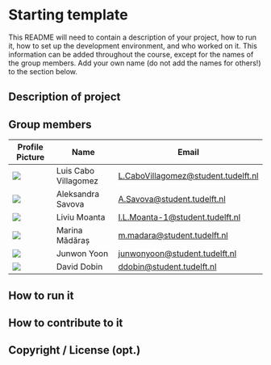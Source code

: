 # Starting template

This README will need to contain a description of your project, how to run it, how to set up the development environment, and who worked on it.
This information can be added throughout the course, except for the names of the group members.
Add your own name (do not add the names for others!) to the section below.

## Description of project

## Group members

| Profile Picture                                                                                         | Name        | Email                           |
|---------------------------------------------------------------------------------------------------------|-------------|---------------------------------|
| ![](https://s.gravatar.com/avatar/5f0677b48e487028ad4cee6eaae56bb1?s=50)                 | Luis Cabo Villagomez | L.CaboVillagomez@student.tudelft.nl |
| ![](https://secure.gravatar.com/avatar/72174c80be62867d6d1d53f862395668?s=50&d=identicon)               | Aleksandra Savova | A.Savova@student.tudelft.nl     |
| ![](https://secure.gravatar.com/avatar/30a36653a184a68ea685e2b38add7270?s=50&d=identicon)               | Liviu Moanta | I.L.Moanta-1@student.tudelft.nl |
| ![](https://en.gravatar.com/userimage/232097172/77a0298a72fbd15858329a2cb48763c9.png)              | Marina Mădăraș | m.madara@student.tudelft.nl     |
| ![](https://secure.gravatar.com/avatar/9c9c804ce7bad17cfebc82b726a11558?s=50&d=identicon)               | Junwon Yoon | junwonyoon@student.tudelft.nl   |
| ![](https://secure.gravatar.com/avatar/9c9c804ce7bad17cfebc82b726a11558?s=50&d=identicon)               | David Dobin | ddobin@student.tudelft.nl   |

<!-- Instructions (remove once assignment has been completed -->
<!-- - Add (only!) your own name to the table above (use Markdown formatting) -->
<!-- - Mention your *student* email address -->
<!-- - Preferably add a recognizable photo, otherwise add your GitLab photo -->
<!-- - (please make sure the photos have the same size) --> 

## How to run it

## How to contribute to it

## Copyright / License (opt.)
